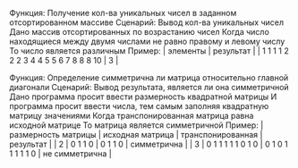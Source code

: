 Функция: Получение кол-ва уникальных чисел в заданном отсортированном массиве
    Сценарий: Вывод кол-ва уникальных чисел
        Дано массив отсортированных по возрастанию чисел
        Когда число находящиеся между двумя числами не равно правому и левому числу
        То число является различным
        Пример:
            |                элементы              | результат |
            | 1 1 1 1 2 2 2 3 4 4 5 5 6 7 8 8 8 10 |     3     |

Функция: Определение симметрична ли матрица относительно главной диагонали
    Сценарий: Вывод результата, является ли она симметричной
        Дано программа просит ввести размерность квадратной матрицы
        И программа просит ввести числа, тем самым заполняя квадратную матрицу значениями
        Когда транспонированная матрица равна исходной матрице
        То матрица является симметричной
        Пример:
            | размерность матрицы | исходная матрица  | транспонированная | результат      |
            |          2          | 0 1 1 0           | 0 1 1 0           | симметрична    |
            |          3          | 0 1 1 1 1 1 0 1 0 | 0 1 0 1 1 1 1 1 0 | не симметрична |
